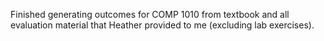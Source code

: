 Finished generating outcomes for COMP 1010 from textbook and all evaluation
material that Heather provided to me (excluding lab exercises).
